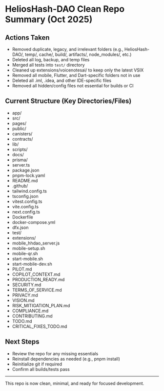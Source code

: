 # HeliosHash-DAO Clean Repo Summary (Oct 2025)

## Actions Taken
- Removed duplicate, legacy, and irrelevant folders (e.g., HeliosHash-DAO/, temp/, cache/, build/, artifacts/, node_modules/, etc.)
- Deleted all log, backup, and temp files
- Merged all tests into `test/` directory
- Cleaned up extensions/voicenotesai/ to keep only the latest VSIX
- Removed all mobile, Flutter, and Dart-specific folders not in use
- Deleted all .iml, .idea, and other IDE-specific files
- Removed all hidden/config files not essential for builds or CI

## Current Structure (Key Directories/Files)
- app/
- src/
- pages/
- public/
- canisters/
- contracts/
- lib/
- scripts/
- docs/
- prisma/
- server.ts
- package.json
- pnpm-lock.yaml
- README.md
- .github/
- tailwind.config.ts
- tsconfig.json
- vitest.config.ts
- vite.config.ts
- next.config.ts
- Dockerfile
- docker-compose.yml
- dfx.json
- test/
- extensions/
- mobile_hhdao_server.js
- mobile-setup.sh
- mobile-qr.sh
- start-mobile.sh
- start-mobile-dev.sh
- PILOT.md
- COPILOT_CONTEXT.md
- PRODUCTION_READY.md
- SECURITY.md
- TERMS_OF_SERVICE.md
- PRIVACY.md
- VISION.md
- RISK_MITIGATION_PLAN.md
- COMPLIANCE.md
- CONTRIBUTING.md
- TODO.md
- CRITICAL_FIXES_TODO.md

## Next Steps
- Review the repo for any missing essentials
- Reinstall dependencies as needed (e.g., pnpm install)
- Reinitialize git if required
- Confirm all builds/tests pass

---
This repo is now clean, minimal, and ready for focused development.
